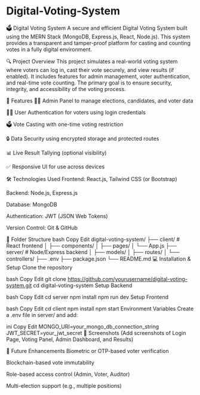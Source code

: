 # Digital-Voting-System
🗳️ Digital Voting System
A secure and efficient Digital Voting System built using the MERN Stack (MongoDB, Express.js, React, Node.js). This system provides a transparent and tamper-proof platform for casting and counting votes in a fully digital environment.

🔍 Project Overview
This project simulates a real-world voting system where voters can log in, cast their vote securely, and view results (if enabled). It includes features for admin management, voter authentication, and real-time vote counting. The primary goal is to ensure security, integrity, and accessibility of the voting process.

🚀 Features
🧑‍💼 Admin Panel to manage elections, candidates, and voter data

🧑‍💻 User Authentication for voters using login credentials

🗳️ Vote Casting with one-time voting restriction

🔒 Data Security using encrypted storage and protected routes

📊 Live Result Tallying (optional visibility)

✅ Responsive UI for use across devices

🛠️ Technologies Used
Frontend: React.js, Tailwind CSS (or Bootstrap)

Backend: Node.js, Express.js

Database: MongoDB

Authentication: JWT (JSON Web Tokens)

Version Control: Git & GitHub

📁 Folder Structure
bash
Copy
Edit
digital-voting-system/
├── client/             # React frontend
│   ├── components/
│   ├── pages/
│   └── App.js
├── server/             # Node/Express backend
│   ├── models/
│   ├── routes/
│   └── controllers/
├── .env
├── package.json
└── README.md
💻 Installation & Setup
Clone the repository

bash
Copy
Edit
git clone https://github.com/yourusername/digital-voting-system.git
cd digital-voting-system
Setup Backend

bash
Copy
Edit
cd server
npm install
npm run dev
Setup Frontend

bash
Copy
Edit
cd client
npm install
npm start
Environment Variables
Create a .env file in server/ and add:

ini
Copy
Edit
MONGO_URI=your_mongo_db_connection_string
JWT_SECRET=your_jwt_secret
📸 Screenshots
(Add screenshots of Login Page, Voting Panel, Admin Dashboard, and Results)

📌 Future Enhancements
Biometric or OTP-based voter verification

Blockchain-based vote immutability

Role-based access control (Admin, Voter, Auditor)

Multi-election support (e.g., multiple positions)

